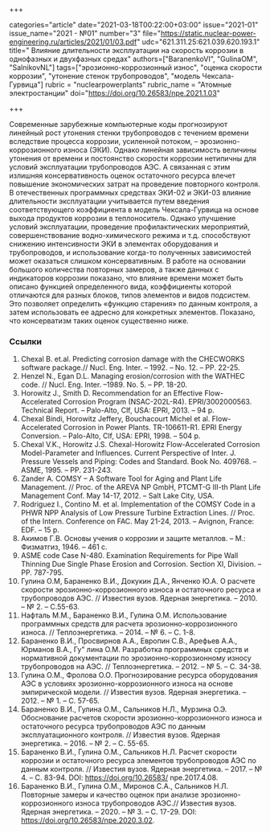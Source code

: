 +++

categories="article"
date="2021-03-18T00:22:00+03:00"
issue="2021-01"
issue_name="2021 - №01"
number="3"
file="https://static.nuclear-power-engineering.ru/articles/2021/01/03.pdf"
udc="621.311.25:621.039.620.193.1"
title=" Влияние длительности эксплуатации на скорость коррозии в однофазных и двухфазных средах"
authors=["BaranenkoVI", "GulinaOM", "SalnikovNL"]
tags=["эрозионно-коррозионный износ", "оценка скорости коррозии", "утонение стенок трубопроводов", "модель Чексала-Гурвица"]
rubric = "nuclearpowerplants"
rubric_name = "Aтомные электростанции"
doi="https://doi.org/10.26583/npe.2021.1.03"

+++

Современные зарубежные компьютерные коды прогнозируют линейный рост утонения стенки трубопроводов с течением времени вследствие процесса коррозии, усиленной потоком, – эрозионно-коррозионного износа (ЭКИ). Однако линейная зависимость величины утонения от времени и постоянство скорости коррозии нетипичны для условий эксплуатации трубопроводов АЭС. А связанная с этим излишняя консервативность оценок остаточного ресурса влечет повышение экономических затрат на проведение повторного контроля. В отечественных программных средствах ЭКИ-02 и ЭКИ-03 влияние длительности эксплуатации учитывается путем введения соответствующего коэффициента в модель Чексала-Гурвица на основе выхода продуктов коррозии в теплоноситель. Однако улучшение условий эксплуатации, проведение профилактических мероприятий, совершенствование водно-химического режима и т.д. способствуют снижению интенсивности ЭКИ в элементах оборудования и трубопроводов, и использование когда-то полученных зависимостей может оказаться слишком консервативным. В работе на основании большого количества повторных замеров, а также данных с индикаторов коррозии показано, что влияние времени может быть описано функцией определенного вида, коэффициенты которой отличаются для разных блоков, типов элементов и видов подсистем. Это позволяет определить «функцию старения» по данным контроля, а затем использовать ее адресно для конкретных элементов. Показано, что консерватизм таких оценок существенно ниже.

### Ссылки

1. Chexal B. et.al. Predicting corrosion damage with the CHECWORKS software package.// Nucl. Eng. Inter. – 1992. – No. 12. – PP. 22-25.
2. Henzel N., Egan D.L. Managing erosion/corrosion with the WATHEC code. // Nucl. Eng. Inter. –1989. No. 5. – PP. 18-20.
3. Horowitz J., Smith D. Recommendation for an Effective Flow-Accelerated Corrosion Program (NSAC-202L-R4). EPRI/3002000563. Technical Report. – Palo-Alto, Clf, USA: EPRI, 2013. – 94 p.
4. Chexal Bindi, Horowitz Jeffery, Bouchacourt Michel et al. Flow-Accelerated Corrosion in Power Plants. TR-106611-R1. EPRI Energy Conversion. – Palo-Alto, Clf, USA: EPRI, 1998. – 504 p.
5. Chexal V.K., Horowitz J.S. Chexal-Horowitz Flow-Accelerated Corrosion Model-Parameter and Influences. Current Perspective of Inter. J. Pressure Vessels and Piping: Codes and Standard. Book No. 409768. – ASME, 1995. – PP. 231-243.
6. Zander A. COMSY – A Software Tool for Aging and Plant Life Management. // Proc. of the AREVA NP GmbH, PTCMT-G III-th Plant Life Management Conf. May 14-17, 2012. – Salt Lake City, USA.
7. Rodriguez I., Contino M. et al. Implementation of the COMSY Code in a PHWR NPP Analysis of Low Pressure Turbine Extraction Lines. // Proc. of the Intern. Conference on FAC. May 21-24, 2013. – Avignon, France: EDF. – 15 p.
8. Акимов Г.В. Основы учения о коррозии и защите металлов. – М.: Физматгиз, 1946. – 461 с.
9. ASME code Case N-480. Examination Requirements for Pipe Wall Thinning Due Single Phase Erosion and Сorrosion. Section XI, Division. – PР. 787-795.
10. Гулина О.М, Бараненко В.И., Докукин Д.А., Янченко Ю.А. О расчете скорости эрозионно-коррозионного износа и остаточного ресурса и трубопроводов АЭС. // Известия вузов. Ядерная энергетика. – 2010. – № 2. – С.55-63.
11. Нафталь М.М., Бараненко В.И., Гулина О.М. Использование программных средств для расчета эрозионно-коррозионного износа. // Теплоэнергетика. – 2014. – № 6. – С. 1-8.
12. Бараненко В.И., Просвирнов А.А., Европин С.В., Арефьев А.А., Юрманов В.А., Гу" лина О.М. Разработка программных средств и нормативной документации по эрозионно-коррозионному износу трубопроводов на АЭС. // Теплоэнергетика. – 2012. – № 5. – С. 34-38.
13. Гулина О.М., Фролова О.О. Прогнозирование ресурса оборудования АЭС в условиях эрозионно-коррозионного износа на основе эмпирической модели. // Известия вузов. Ядерная энергетика. – 2012. – № 1. – C. 57-65.
14. Бараненко В.И., Гулина О.М., Сальников Н.Л., Мурзина О.Э. Обоснование расчетов скорости эрозионно-коррозионного износа и остаточного ресурса трубопроводов АЭС по данным эксплуатационного контроля. // Известия вузов. Ядерная энергетика. – 2016. – № 2. – С. 55-65.
15. Бараненко В.И., Гулина О.М., Сальников Н.Л. Расчет скорости коррозии и остаточного ресурса элементов трубопроводов АЭС по данным контроля. // Известия вузов. Ядерная энергетика. – 2017. – № 4. – С. 83-94. DOI: https://doi.org/10.26583/ npe.2017.4.08.
16. Бараненко В.И., Гулина О.М., Миронов С.А., Сальников Н.Л. Повторные замеры и качество оценок при анализе эрозионно-коррозионного износа трубопроводов АЭС.// Известия вузов. Ядерная энергетика. – 2020. – № 3. – С. 17-29. DOI: https://doi.org/10.26583/npe.2020.3.02.